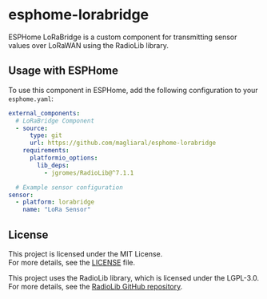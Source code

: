 # esphome-lorabridge

ESPHome LoRaBridge is a custom component for transmitting sensor values over LoRaWAN using the RadioLib library.

## Usage with ESPHome

To use this component in ESPHome, add the following configuration to your `esphome.yaml`:

```yaml
external_components:
  # LoRaBridge Component
  - source:
      type: git
      url: https://github.com/magliaral/esphome-lorabridge
    requirements:
      platformio_options:
        lib_deps: 
          - jgromes/RadioLib@^7.1.1

  # Example sensor configuration
sensor:
  - platform: lorabridge
    name: "LoRa Sensor"
```

## License
This project is licensed under the MIT License.<br>
For more details, see the [LICENSE](LICENSE) file.

This project uses the RadioLib library, which is licensed under the LGPL-3.0.<br>
For more details, see the [RadioLib GitHub repository](https://github.com/jgromes/RadioLib).
